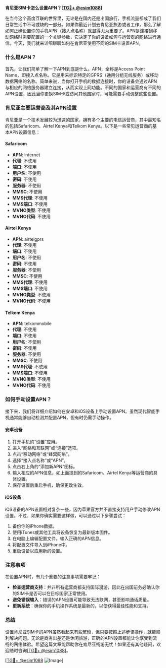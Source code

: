 **肯尼亚SIM卡怎么设置APN？[[TG💪+ @esim1088](https://t.me/s/esim1088)]**

在当今这个高度互联的世界里，无论是在国内还是出国旅行，手机流量都成了我们日常生活中不可或缺的一部分。如果你最近计划去肯尼亚旅游或者工作，那么了解如何正确设置你的手机APN（接入点名称）就显得尤为重要了。APN是连接到移动网络时需要配置的一个关键参数，它决定了你的设备如何与运营商的网络进行通信。今天，我们就来详细聊聊如何在肯尼亚使用不同的SIM卡设置APN。

### 什么是APN？

首先，让我们简单了解一下APN到底是什么。APN，全称是Access Point Name，即接入点名称。它是用来标识特定的GPRS（通用分组无线服务）或移动数据网络的名称。简单来说，当你打开手机的数据连接时，你的设备会通过APN与相应的网络服务器建立连接，从而实现上网功能。不同的国家和运营商有不同的APN设置，因此当你更换SIM卡或访问其他国家时，可能需要手动调整这些设置。

### 肯尼亚主要运营商及其APN设置

肯尼亚是一个技术发展较为迅速的国家，拥有多个主要的电信运营商，其中最知名的包括Safaricom、Airtel Kenya和Telkom Kenya。以下是一些常见运营商的基本APN设置信息：

#### Safaricom
- **APN**: internet
- **代理**: 不使用
- **端口**: 不使用
- **用户名**: 不使用
- **密码**: 不使用
- **服务器**: 不使用
- **MMSC**: 不使用
- **MMS代理**: 不使用
- **MMS端口**: 不使用
- **MVNO类型**: 不使用
- **MVNO代码**: 不使用

#### Airtel Kenya
- **APN**: airtelgprs
- **代理**: 不使用
- **端口**: 不使用
- **用户名**: 不使用
- **密码**: 不使用
- **服务器**: 不使用
- **MMSC**: 不使用
- **MMS代理**: 不使用
- **MMS端口**: 不使用
- **MVNO类型**: 不使用
- **MVNO代码**: 不使用

#### Telkom Kenya
- **APN**: telkommobile
- **代理**: 不使用
- **端口**: 不使用
- **用户名**: 不使用
- **密码**: 不使用
- **服务器**: 不使用
- **MMSC**: 不使用
- **MMS代理**: 不使用
- **MMS端口**: 不使用
- **MVNO类型**: 不使用
- **MVNO代码**: 不使用

### 如何手动设置APN？

接下来，我们将详细介绍如何在安卓和iOS设备上手动设置APN。虽然现代智能手机通常能够自动检测并配置APN，但有时仍需手动操作。

#### 安卓设备
1. 打开手机的“设置”应用。
2. 进入“网络和互联网”或“连接”选项。
3. 点击“移动网络”或“蜂窝网络”。
4. 选择“接入点名称”或“APN”。
5. 点击右上角的“添加新APN”图标。
6. 输入相应的APN信息，如上面提到的Safaricom、Airtel Kenya等运营商的具体设置。
7. 保存设置后重启手机，确保更改生效。

#### iOS设备
iOS设备的APN设置相对复杂一些，因为苹果官方并不直接支持用户手动修改APN设置。不过，如果你确实需要这样做，可以通过以下步骤尝试：
1. 备份你的iPhone数据。
2. 使用iTunes或其他工具将设备恢复为最新版本固件。
3. 在电脑上编辑配置文件，输入正确的APN信息。
4. 将配置文件导入到iPhone中。
5. 重启设备以应用新的设置。

### 注意事项

在设置APN时，有几个重要的注意事项需要牢记：
- **检查运营商支持**：并非所有运营商都支持国际漫游，因此在出国前务必确认你的SIM卡是否可以在目标国家正常使用。
- **避免错误输入**：错误的APN设置可能导致无法联网，甚至影响通话质量。
- **更新系统**：确保你的手机操作系统是最新的，以便获得最佳性能和支持。

### 总结

设置肯尼亚SIM卡的APN虽然看起来有些繁琐，但只要按照上述步骤操作，就能顺利解决问题。无论是商务出差还是休闲旅游，正确的APN设置都能让你享受到流畅的网络体验。希望这篇文章能帮助你在肯尼亚畅游无忧！如果还有其他疑问，欢迎随时咨询[[TG💪+ @esim1088](https://t.me/s/esim1088)]。

[[TG💪+ @esim1088](https://t.me/s/esim1088) ![Image](https://i.postimg.cc/4NQfJmqS/Snipaste-2025-05-13-00-14-12.png)]